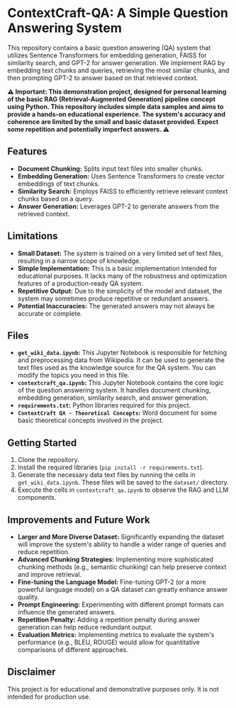 # ContextCraft-QA: A Simple Question Answering System

This repository contains a basic question answering (QA) system that utilizes Sentence Transformers for embedding generation, FAISS for similarity search, and GPT-2 for answer generation. We implement RAG by embedding text chunks and queries, retrieving the most similar chunks, and then prompting GPT-2 to answer based on that retrieved context.

**⚠️ Important: This demonstration project, designed for personal learning of the basic RAG (Retrieval-Augmented Generation) pipeline concept using Python. This repository includes simple data samples and aims to provide a hands-on educational experience. The system's accuracy and coherence are limited by the small and basic dataset provided. Expect some repetition and potentially imperfect answers. ⚠️**

## Features

* **Document Chunking:** Splits input text files into smaller chunks.
* **Embedding Generation:** Uses Sentence Transformers to create vector embeddings of text chunks.
* **Similarity Search:** Employs FAISS to efficiently retrieve relevant context chunks based on a query.
* **Answer Generation:** Leverages GPT-2 to generate answers from the retrieved context.

## Limitations

* **Small Dataset:** The system is trained on a very limited set of text files, resulting in a narrow scope of knowledge.
* **Simple Implementation:** This is a basic implementation intended for educational purposes. It lacks many of the robustness and optimization features of a production-ready QA system.
* **Repetitive Output:** Due to the simplicity of the model and dataset, the system may sometimes produce repetitive or redundant answers.
* **Potential Inaccuracies:** The generated answers may not always be accurate or complete.

## Files

* **`get_wiki_data.ipynb`:** This Jupyter Notebook is responsible for fetching and preprocessing data from Wikipedia. It can be used to generate the text files used as the knowledge source for the QA system. You can modify the topics you need in this file.
* **`contextcraft_qa.ipynb`:** This Jupyter Notebook contains the core logic of the question answering system. It handles document chunking, embedding generation, similarity search, and answer generation.
* **`requirements.txt`:** Python libraries required for this project.
* **`ContextCraft QA - Theoretical Concepts`:** Word document for some basic theoretical concepts involved in the project.

## Getting Started

1.  Clone the repository.
2.  Install the required libraries (`pip install -r requirements.txt`).
3.  Generate the necessary data text files by running the cells in `get_wiki_data.ipynb`. These files will be saved to the `dataset/` directory.
4.  Execute the cells in `contextcraft_qa.ipynb` to observe the RAG and LLM components.

## Improvements and Future Work

* **Larger and More Diverse Dataset:** Significantly expanding the dataset will improve the system's ability to handle a wider range of queries and reduce repetition.
* **Advanced Chunking Strategies:** Implementing more sophisticated chunking methods (e.g., semantic chunking) can help preserve context and improve retrieval.
* **Fine-tuning the Language Model:** Fine-tuning GPT-2 (or a more powerful language model) on a QA dataset can greatly enhance answer quality.
* **Prompt Engineering:** Experimenting with different prompt formats can influence the generated answers.
* **Repetition Penalty:** Adding a repetition penalty during answer generation can help reduce redundant output.
* **Evaluation Metrics:** Implementing metrics to evaluate the system's performance (e.g., BLEU, ROUGE) would allow for quantitative comparisons of different approaches.

## Disclaimer

This project is for educational and demonstrative purposes only. It is not intended for production use.
